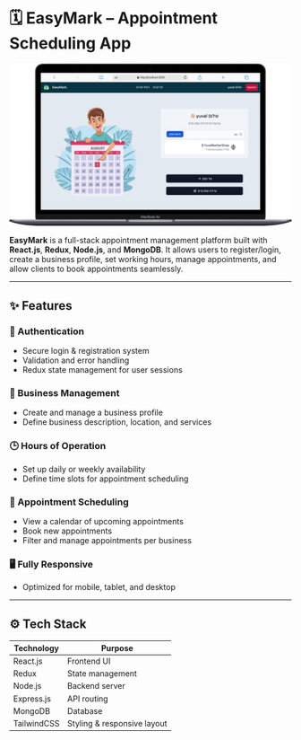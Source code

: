 # 🗓️ EasyMark – Appointment Scheduling App

![EasyMark Banner](./screenshots/easyMarkBanner.webp)

**EasyMark** is a full-stack appointment management platform built with **React.js**, **Redux**, **Node.js**, and **MongoDB**. It allows users to register/login, create a business profile, set working hours, manage appointments, and allow clients to book appointments seamlessly.

---

## ✨ Features

### 🔐 Authentication
- Secure login & registration system
- Validation and error handling
- Redux state management for user sessions

### 🏢 Business Management
- Create and manage a business profile
- Define business description, location, and services

### 🕒 Hours of Operation
- Set up daily or weekly availability
- Define time slots for appointment scheduling

### 📆 Appointment Scheduling
- View a calendar of upcoming appointments
- Book new appointments
- Filter and manage appointments per business

### 🖥️ Fully Responsive
- Optimized for mobile, tablet, and desktop

---

## ⚙️ Tech Stack

| Technology  | Purpose                     |
|-------------|-----------------------------|
| React.js    | Frontend UI                 |
| Redux       | State management            |
| Node.js     | Backend server              |
| Express.js  | API routing                 |
| MongoDB     | Database                    |
| TailwindCSS | Styling & responsive layout |
